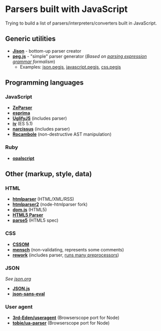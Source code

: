 # Parsers built with JavaScript

Trying to build a list of parsers/interpreters/converters built in JavaScript.

## Generic utilities

* **[Jison](https://github.com/zaach/jison)** - bottom-up parser creator
* **[peg.js](https://github.com/dmajda/pegjs)** - "simple" parser generator (*Based on [parsing expression grammar](http://en.wikipedia.org/wiki/Parsing_expression_grammar) formalism*)
  * Examples: [json.pegjs](https://github.com/dmajda/pegjs/blob/master/examples/json.pegjs), [javascript.pegjs](https://github.com/dmajda/pegjs/blob/master/examples/javascript.pegjs), [css.pegjs](https://github.com/dmajda/pegjs/blob/master/examples/css.pegjs)

## Programming languages

### JavaScript

* **[ZeParser](https://github.com/qfox/ZeParser)**
* **[esprima](https://github.com/ariya/esprima)**
* **[UglifyJS](https://github.com/mishoo/UglifyJS/)** (includes parser)
* **[iv](https://github.com/Constellation/iv)** (ES 5.1)
* **[narcissus](https://github.com/mozilla/narcissus/tree/master/lib)** (includes parser)
* **[Rocambole](https://github.com/millermedeiros/rocambole)** (non-destructive AST manipulation)

### Ruby

* **[opalscript](http://opalscript.org)**

## Other (markup, style, data)

### HTML

* **[htmlparser](https://github.com/tautologistics/node-htmlparser)** (HTML/XML/RSS)
* **[htmlparser2](https://github.com/fb55/htmlparser2)** (node-htmlparser fork)
* **[dom.js](https://github.com/andreasgal/dom.js)** (HTML5)
* **[HTML5 Parser](https://github.com/blowsie/Pure-JavaScript-HTML5-Parser)**
* **[parse5](https://github.com/inikulin/parse5)** (HTML5 spec)

### CSS

* **[CSSOM](https://github.com/NV/CSSOM)**
* **[mensch](https://github.com/brettstimmerman/mensch)** (non-validating, represents some comments)
* **[rework](https://github.com/visionmedia/rework)** (includes parser, [runs many preprocessors](https://github.com/visionmedia/rework#built-with-rework))

### JSON

*See [json.org](http://json.org)*

* **[JSON.js](https://github.com/douglascrockford/JSON-js)**
* **[json-sans-eval](http://code.google.com/p/json-sans-eval/)**

### User agent

* **[3rd-Eden/useragent](https://github.com/3rd-Eden/useragent)** (Browserscope port for Node)
* **[tobie/ua-parser](https://github.com/tobie/ua-parser#usage--nodejs)** (Browserscope port for Node)
